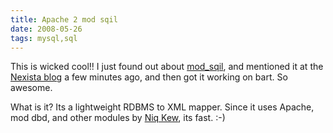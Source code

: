 ```yaml
---
title: Apache 2 mod sqil
date: 2008-05-26
tags: mysql,sql
---
```


<div>This is wicked cool!! I just found out about <a href="http://www.heute-morgen.de/modules/mod_sqil/">mod_sqil</a>, and mentioned it at the <a href="http://www.nexista.org/blog/">Nexista blog</a> a few minutes ago, and then got it working on bart. So awesome.</div>

What is it? Its a lightweight RDBMS to XML mapper. Since it uses Apache, mod dbd, and other modules by <a href="http://bahumbug.wordpress.com/category/database/">Niq Kew</a>, its fast. :-)

